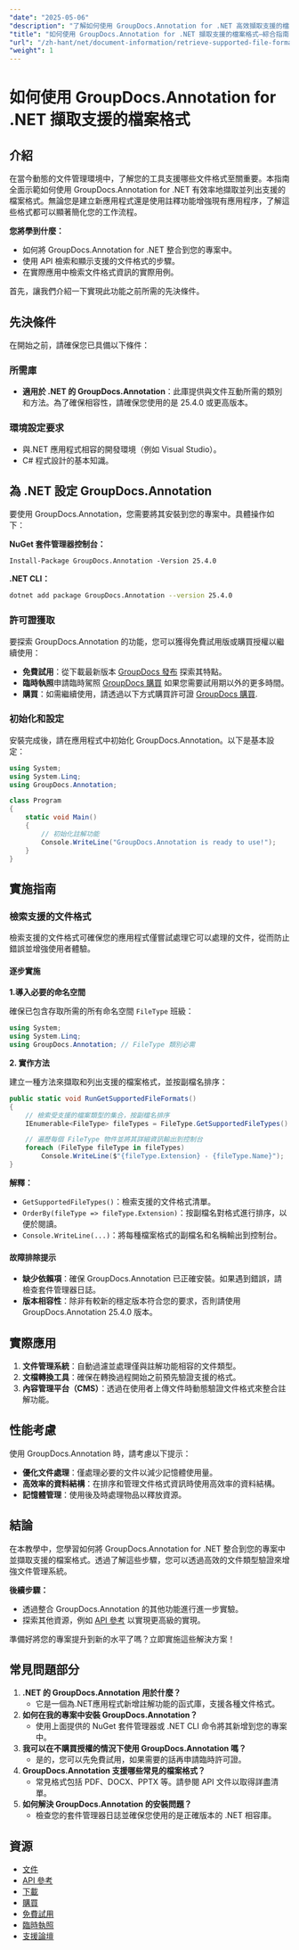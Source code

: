```yaml
---
"date": "2025-05-06"
"description": "了解如何使用 GroupDocs.Annotation for .NET 高效擷取支援的檔案格式。本指南涵蓋整合、實施和實際應用。"
"title": "如何使用 GroupDocs.Annotation for .NET 擷取支援的檔案格式—綜合指南"
"url": "/zh-hant/net/document-information/retrieve-supported-file-formats-groupdocs-annotation-net/"
"weight": 1
---
```


# 如何使用 GroupDocs.Annotation for .NET 擷取支援的檔案格式

## 介紹

在當今動態的文件管理環境中，了解您的工具支援哪些文件格式至關重要。本指南全面示範如何使用 GroupDocs.Annotation for .NET 有效率地擷取並列出支援的檔案格式。無論您是建立新應用程式還是使用註釋功能增強現有應用程序，了解這些格式都可以顯著簡化您的工作流程。

**您將學到什麼：**

- 如何將 GroupDocs.Annotation for .NET 整合到您的專案中。
- 使用 API 檢索和顯示支援的文件格式的步驟。
- 在實際應用中檢索文件格式資訊的實際用例。

首先，讓我們介紹一下實現此功能之前所需的先決條件。

## 先決條件

在開始之前，請確保您已具備以下條件：

### 所需庫
- **適用於 .NET 的 GroupDocs.Annotation**：此庫提供與文件互動所需的類別和方法。為了確保相容性，請確保您使用的是 25.4.0 或更高版本。
  
### 環境設定要求
- 與.NET 應用程式相容的開發環境（例如 Visual Studio）。
- C# 程式設計的基本知識。

## 為 .NET 設定 GroupDocs.Annotation

要使用 GroupDocs.Annotation，您需要將其安裝到您的專案中。具體操作如下：

**NuGet 套件管理器控制台：**

```shell
Install-Package GroupDocs.Annotation -Version 25.4.0
```

**\.NET CLI：**

```bash
dotnet add package GroupDocs.Annotation --version 25.4.0
```

### 許可證獲取

要探索 GroupDocs.Annotation 的功能，您可以獲得免費試用版或購買授權以繼續使用：

- **免費試用**：從下載最新版本 [GroupDocs 發布](https://releases.groupdocs.com/annotation/net/) 探索其特點。
- **臨時執照**申請臨時駕照 [GroupDocs 購買](https://purchase.groupdocs.com/temporary-license/) 如果您需要試用期以外的更多時間。
- **購買**：如需繼續使用，請透過以下方式購買許可證 [GroupDocs 購買](https://purchase。groupdocs.com/buy).

### 初始化和設定

安裝完成後，請在應用程式中初始化 GroupDocs.Annotation。以下是基本設定：

```csharp
using System;
using System.Linq;
using GroupDocs.Annotation;

class Program
{
    static void Main()
    {
        // 初始化註解功能
        Console.WriteLine("GroupDocs.Annotation is ready to use!");
    }
}
```

## 實施指南

### 檢索支援的文件格式

檢索支援的文件格式可確保您的應用程式僅嘗試處理它可以處理的文件，從而防止錯誤並增強使用者體驗。

#### 逐步實施

**1.導入必要的命名空間**

確保已包含存取所需的所有命名空間 `FileType` 班級：

```csharp
using System;
using System.Linq;
using GroupDocs.Annotation; // FileType 類別必需
```

**2. 實作方法**

建立一種方法來擷取和列出支援的檔案格式，並按副檔名排序：

```csharp
public static void RunGetSupportedFileFormats()
{
    // 檢索受支援的檔案類型的集合，按副檔名排序
    IEnumerable<FileType> fileTypes = FileType.GetSupportedFileTypes().OrderBy(fileType => fileType.Extension);

    // 遍歷每個 FileType 物件並將其詳細資訊輸出到控制台
    foreach (FileType fileType in fileTypes)
        Console.WriteLine($"{fileType.Extension} - {fileType.Name}");
}
```

**解釋：**
- `GetSupportedFileTypes()`：檢索支援的文件格式清單。
- `OrderBy(fileType => fileType.Extension)`：按副檔名對格式進行排序，以便於閱讀。
- `Console.WriteLine(...)`：將每種檔案格式的副檔名和名稱輸出到控制台。

#### 故障排除提示

- **缺少依賴項**：確保 GroupDocs.Annotation 已正確安裝。如果遇到錯誤，請檢查套件管理器日誌。
- **版本相容性**：除非有較新的穩定版本符合您的要求，否則請使用 GroupDocs.Annotation 25.4.0 版本。

## 實際應用

1. **文件管理系統**：自動過濾並處理僅與註解功能相容的文件類型。
2. **文檔轉換工具**：確保在轉換過程開始之前預先驗證支援的格式。
3. **內容管理平台（CMS）**：透過在使用者上傳文件時動態驗證文件格式來整合註解功能。

## 性能考慮

使用 GroupDocs.Annotation 時，請考慮以下提示：

- **優化文件處理**：僅處理必要的文件以減少記憶體使用量。
- **高效率的資料結構**：在排序和管理文件格式資訊時使用高效率的資料結構。
- **記憶體管理**：使用後及時處理物品以釋放資源。

## 結論

在本教學中，您學習如何將 GroupDocs.Annotation for .NET 整合到您的專案中並擷取支援的檔案格式。透過了解這些步驟，您可以透過高效的文件類型驗證來增強文件管理系統。

**後續步驟：**

- 透過整合 GroupDocs.Annotation 的其他功能進行進一步實驗。
- 探索其他資源，例如 [API 參考](https://reference.groupdocs.com/annotation/net/) 以實現更高級的實現。

準備好將您的專案提升到新的水平了嗎？立即實施這些解決方案！

## 常見問題部分

1. **.NET 的 GroupDocs.Annotation 用於什麼？**
   - 它是一個為.NET應用程式新增註解功能的函式庫，支援各種文件格式。
2. **如何在我的專案中安裝 GroupDocs.Annotation？**
   - 使用上面提供的 NuGet 套件管理器或 .NET CLI 命令將其新增到您的專案中。
3. **我可以在不購買授權的情況下使用 GroupDocs.Annotation 嗎？**
   - 是的，您可以先免費試用，如果需要的話再申請臨時許可證。
4. **GroupDocs.Annotation 支援哪些常見的檔案格式？**
   - 常見格式包括 PDF、DOCX、PPTX 等。請參閱 API 文件以取得詳盡清單。
5. **如何解決 GroupDocs.Annotation 的安裝問題？**
   - 檢查您的套件管理器日誌並確保您使用的是正確版本的 .NET 相容庫。

## 資源

- [文件](https://docs.groupdocs.com/annotation/net/)
- [API 參考](https://reference.groupdocs.com/annotation/net/)
- [下載](https://releases.groupdocs.com/annotation/net/)
- [購買](https://purchase.groupdocs.com/buy)
- [免費試用](https://releases.groupdocs.com/annotation/net/)
- [臨時執照](https://purchase.groupdocs.com/temporary-license/)
- [支援論壇](https://forum.groupdocs.com/c/annotation/)